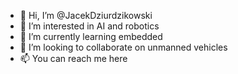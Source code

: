 - 👋 Hi, I’m @JacekDziurdzikowski
- 👀 I’m interested in AI and robotics
- 🌱 I’m currently learning embedded
- 💞️ I’m looking to collaborate on unmanned vehicles
- 📫 You can reach me here

<!---
JacekDziurdzikowski/JacekDziurdzikowski is a ✨ special ✨ repository because its `README.md` (this file) appears on your GitHub profile.
You can click the Preview link to take a look at your changes.
--->
